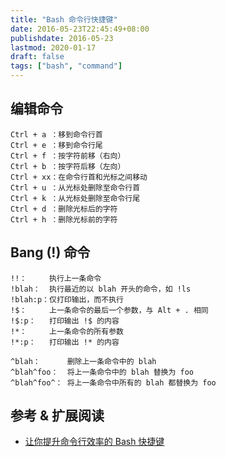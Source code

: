 ```yaml
---
title: "Bash 命令行快捷键"
date: 2016-05-23T22:45:49+08:00
publishdate: 2016-05-23
lastmod: 2020-01-17
draft: false
tags: ["bash", "command"]
---
```

## 编辑命令
```
Ctrl + a ：移到命令行首    
Ctrl + e ：移到命令行尾    
Ctrl + f ：按字符前移（右向）    
Ctrl + b ：按字符后移（左向）    
Ctrl + xx：在命令行首和光标之间移动    
Ctrl + u ：从光标处删除至命令行首    
Ctrl + k ：从光标处删除至命令行尾    
Ctrl + d ：删除光标后的字符    
Ctrl + h ：删除光标前的字符    
```

## Bang (!) 命令
```
!!：     执行上一条命令    
!blah：  执行最近的以 blah 开头的命令，如 !ls    
!blah:p：仅打印输出，而不执行    
!$：     上一条命令的最后一个参数，与 Alt + . 相同    
!$:p：   打印输出 !$ 的内容    
!*：     上一条命令的所有参数    
!*:p：   打印输出 !* 的内容   

^blah：      删除上一条命令中的 blah    
^blah^foo：  将上一条命令中的 blah 替换为 foo    
^blah^foo^： 将上一条命令中所有的 blah 都替换为 foo    
```

## 参考 & 扩展阅读
- [让你提升命令行效率的 Bash 快捷键](https://linuxtoy.org/archives/bash-shortcuts.html)
